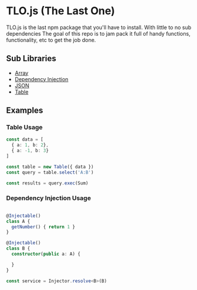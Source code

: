 # TLO.js (The Last One)
TLO.js is the last npm package that you'll have to install. With little to no sub dependencies The goal of this repo is to jam pack it full of 
handy functions, functionality, etc to get the job done.

## Sub Libraries
* [Array]('./src/array/README.md')
* [Dependency Injection]('./src/dependency-injection/README.md')
* [JSON]('./src/json/README.md')
* [Table]('./src/table/README.md')


## Examples
### Table Usage
```typescript
const data = [
  { a: 1, b: 2},
  { a: -1, b: 3}
]

const table = new Table({ data })
const query = table.select('A:B')

const results = query.exec(Sum)
```

### Dependency Injection Usage
```typescript

@Injectable()
class A {
  getNumber() { return 1 }
}

@Injectable()
class B {
  constructor(public a: A) {

  }
}

const service = Injector.resolve<B>(B)

```